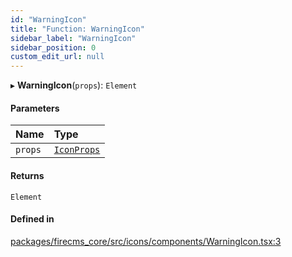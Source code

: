 ```yaml
---
id: "WarningIcon"
title: "Function: WarningIcon"
sidebar_label: "WarningIcon"
sidebar_position: 0
custom_edit_url: null
---
```


▸ **WarningIcon**(`props`): `Element`

#### Parameters

| Name | Type |
| :------ | :------ |
| `props` | [`IconProps`](../types/IconProps.md) |

#### Returns

`Element`

#### Defined in

[packages/firecms_core/src/icons/components/WarningIcon.tsx:3](https://github.com/FireCMSco/firecms/blob/d45f3739/packages/firecms_core/src/icons/components/WarningIcon.tsx#L3)
